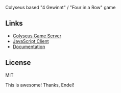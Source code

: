 Colyseus based "4 Gewinnt" / "Four in a Row" game

Links
---

- [Colyseus Game Server](https://github.com/gamestdio/colyseus/)
- [JavaScript Client](https://github.com/gamestdio/colyseus.js/)
- [Documentation](http://colyseus.io/docs/)

License
---
MIT

This is awesome! Thanks, Endel!
